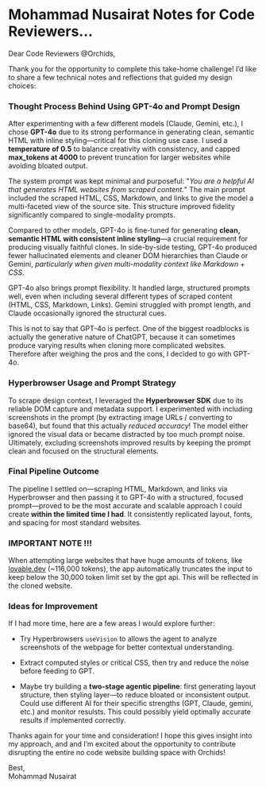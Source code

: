 # Mohammad Nusairat Notes for Code Reviewers...

Dear Code Reviewers @Orchids,

Thank you for the opportunity to complete this take-home challenge! I’d like to share a few technical notes and reflections that guided my design choices:

### Thought Process Behind Using GPT-4o and Prompt Design
After experimenting with a few different models (Claude, Gemini, etc.), I chose **GPT-4o** due to its strong performance in generating clean, semantic HTML with inline styling—critical for this cloning use case. I used a **temperature of 0.5** to balance creativity with consistency, and capped **max_tokens at 4000** to prevent truncation for larger websites while avoiding bloated output.

The system prompt was kept minimal and purposeful: "*You are a helpful AI that generates HTML websites from scraped content.*" The main prompt included the scraped HTML, CSS, Markdown, and links to give the model a multi-faceted view of the source site. This structure improved fidelity significantly compared to single-modality prompts.

Compared to other models, GPT-4o is fine-tuned for generating **clean, semantic HTML with consistent inline styling**—a crucial requirement for producing visually faithful clones. In side-by-side testing, GPT-4o produced fewer hallucinated elements and cleaner DOM hierarchies than Claude or Gemini, *particularly when given multi-modality context like Markdown + CSS*.

GPT-4o also brings prompt flexibility. It handled large, structured prompts well, even when including several different types of scraped content (HTML, CSS, Markdown, Links). Gemini struggled with prompt length, and Claude occasionally ignored the structural cues.

This is not to say that GPT-4o is perfect. One of the biggest roadblocks is actually the generative nature of ChatGPT, because it can sometimes produce varying results when cloning more complicated websites. Therefore after weighing the pros and the cons, I decided to go with GPT-4o.

### Hyperbrowser Usage and Prompt Strategy
To scrape design context, I leveraged the **Hyperbrowser SDK** due to its reliable DOM capture and metadata support. I experimented with including screenshots in the prompt (by extracting image URLs / converting to base64), but found that this actually *reduced accuracy*! The model either ignored the visual data or became distracted by too much prompt noise. Ultimately, excluding screenshots improved results by keeping the prompt clean and focused on the structural elements.

### Final Pipeline Outcome
The pipeline I settled on—scraping HTML, Markdown, and links via Hyperbrowser and then passing it to GPT-4o with a structured, focused prompt—proved to be the most accurate and scalable approach I could create **within the limited time I had**. It consistently replicated layout, fonts, and spacing for most standard websites.

### IMPORTANT NOTE !!!
When attempting large websites that have huge amounts of tokens, like [lovable.dev](https://lovable.dev/) (~116,000 tokens), the app automatically truncates the input to keep below the 30,000 token limit set by the gpt api. This will be reflected in the cloned website. 

### Ideas for Improvement
If I had more time, here are a few areas I would explore further:

- Try Hyperbrowsers `useVision` to allows the agent to analyze screenshots of the webpage for better contextual understanding.

- Extract computed styles or critical CSS, then try and reduce the noise before feeding to GPT.

- Maybe try building a **two-stage agentic pipeline**: first generating layout structure, then styling layer—to reduce bloated or inconsistent output. Could use different AI for their specific strengths (GPT, Claude, gemini, etc.) and monitor resulsts. This could possibly yield optimally accurate results if implemented correctly.

Thanks again for your time and consideration! I hope this gives insight into my approach, and and I’m excited about the opportunity to contribute disrupting the entire no code website building space with Orchids!

Best,  
Mohammad Nusairat